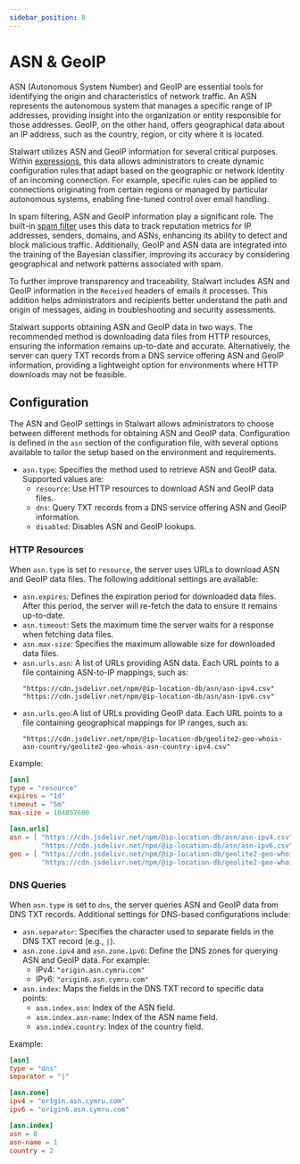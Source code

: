 ```yaml
---
sidebar_position: 8
---
```


# ASN & GeoIP

ASN (Autonomous System Number) and GeoIP are essential tools for identifying the origin and characteristics of network traffic. An ASN represents the autonomous system that manages a specific range of IP addresses, providing insight into the organization or entity responsible for those addresses. GeoIP, on the other hand, offers geographical data about an IP address, such as the country, region, or city where it is located.

Stalwart utilizes ASN and GeoIP information for several critical purposes. Within [expressions](/docs/configuration/expressions/overview), this data allows administrators to create dynamic configuration rules that adapt based on the geographic or network identity of an incoming connection. For example, specific rules can be applied to connections originating from certain regions or managed by particular autonomous systems, enabling fine-tuned control over email handling.

In spam filtering, ASN and GeoIP information play a significant role. The built-in [spam filter](/docs/spamfilter/overview) uses this data to track reputation metrics for IP addresses, senders, domains, and ASNs, enhancing its ability to detect and block malicious traffic. Additionally, GeoIP and ASN data are integrated into the training of the Bayesian classifier, improving its accuracy by considering geographical and network patterns associated with spam.

To further improve transparency and traceability, Stalwart includes ASN and GeoIP information in the `Received` headers of emails it processes. This addition helps administrators and recipients better understand the path and origin of messages, aiding in troubleshooting and security assessments.

Stalwart supports obtaining ASN and GeoIP data in two ways. The recommended method is downloading data files from HTTP resources, ensuring the information remains up-to-date and accurate. Alternatively, the server can query TXT records from a DNS service offering ASN and GeoIP information, providing a lightweight option for environments where HTTP downloads may not be feasible.

## Configuration

The ASN and GeoIP settings in Stalwart allows administrators to choose between different methods for obtaining ASN and GeoIP data. Configuration is defined in the `asn` section of the configuration file, with several options available to tailor the setup based on the environment and requirements.

- `asn.type`: Specifies the method used to retrieve ASN and GeoIP data. Supported values are:
  - `resource`: Use HTTP resources to download ASN and GeoIP data files.
  - `dns`: Query TXT records from a DNS service offering ASN and GeoIP information.
  - `disabled`: Disables ASN and GeoIP lookups.

### HTTP Resources

When `asn.type` is set to `resource`, the server uses URLs to download ASN and GeoIP data files. The following additional settings are available:

- `asn.expires`: Defines the expiration period for downloaded data files. After this period, the server will re-fetch the data to ensure it remains up-to-date.
- `asn.timeout`: Sets the maximum time the server waits for a response when fetching data files.
- `asn.max-size`: Specifies the maximum allowable size for downloaded data files.
- `asn.urls.asn`: A list of URLs providing ASN data. Each URL points to a file containing ASN-to-IP mappings, such as:
  ```
  "https://cdn.jsdelivr.net/npm/@ip-location-db/asn/asn-ipv4.csv"
  "https://cdn.jsdelivr.net/npm/@ip-location-db/asn/asn-ipv6.csv"
  ```
- `asn.urls.geo`:A list of URLs providing GeoIP data. Each URL points to a file containing geographical mappings for IP ranges, such as:
  ```
  "https://cdn.jsdelivr.net/npm/@ip-location-db/geolite2-geo-whois-asn-country/geolite2-geo-whois-asn-country-ipv4.csv"
  ```

Example:

```toml
[asn]
type = "resource"
expires = "1d"
timeout = "5m"
max-size = 104857600

[asn.urls]
asn = [ "https://cdn.jsdelivr.net/npm/@ip-location-db/asn/asn-ipv4.csv", 
        "https://cdn.jsdelivr.net/npm/@ip-location-db/asn/asn-ipv6.csv" ]
geo = [ "https://cdn.jsdelivr.net/npm/@ip-location-db/geolite2-geo-whois-asn-country/geolite2-geo-whois-asn-country-ipv4.csv", 
        "https://cdn.jsdelivr.net/npm/@ip-location-db/geolite2-geo-whois-asn-country/geolite2-geo-whois-asn-country-ipv6.csv" ]
```

### DNS Queries

When `asn.type` is set to `dns`, the server queries ASN and GeoIP data from DNS TXT records. Additional settings for DNS-based configurations include:

- `asn.separator`: Specifies the character used to separate fields in the DNS TXT record (e.g., `|`).
- `asn.zone.ipv4` and `asn.zone.ipv6`: Define the DNS zones for querying ASN and GeoIP data. For example:
  - IPv4: `"origin.asn.cymru.com"`
  - IPv6: `"origin6.asn.cymru.com"`
- `asn.index`: Maps the fields in the DNS TXT record to specific data points:
  - `asn.index.asn`: Index of the ASN field.
  - `asn.index.asn-name`: Index of the ASN name field.
  - `asn.index.country`: Index of the country field.

Example:

```toml
[asn]
type = "dns"
separator = "|"

[asn.zone]
ipv4 = "origin.asn.cymru.com"
ipv6 = "origin6.asn.cymru.com"

[asn.index]
asn = 0
asn-name = 1
country = 2
```
